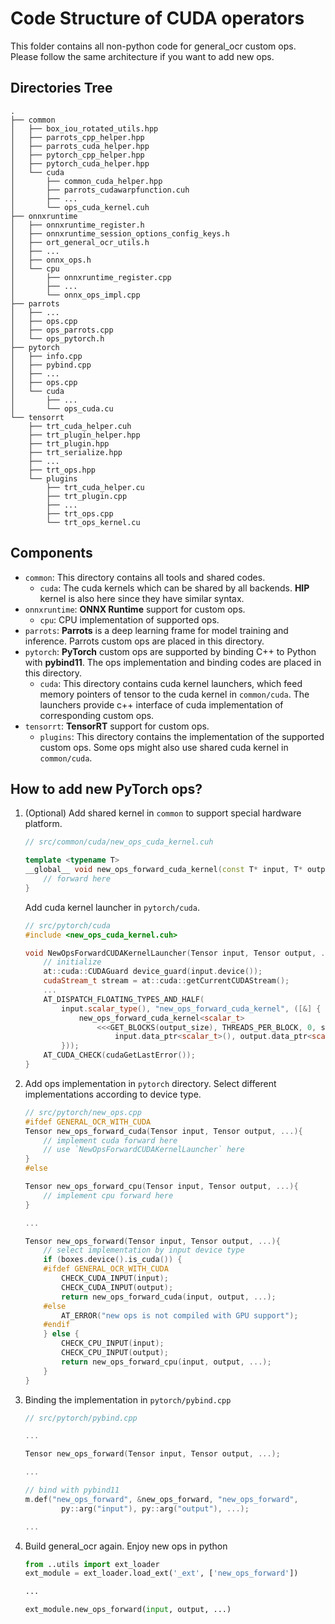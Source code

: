 # Code Structure of CUDA operators

This folder contains all non-python code for general_ocr custom ops. Please follow the same architecture if you want to add new ops.

## Directories Tree

```folder
.
├── common
│   ├── box_iou_rotated_utils.hpp
│   ├── parrots_cpp_helper.hpp
│   ├── parrots_cuda_helper.hpp
│   ├── pytorch_cpp_helper.hpp
│   ├── pytorch_cuda_helper.hpp
│   └── cuda
│       ├── common_cuda_helper.hpp
│       ├── parrots_cudawarpfunction.cuh
│       ├── ...
│       └── ops_cuda_kernel.cuh
├── onnxruntime
│   ├── onnxruntime_register.h
│   ├── onnxruntime_session_options_config_keys.h
│   ├── ort_general_ocr_utils.h
│   ├── ...
│   ├── onnx_ops.h
│   └── cpu
│       ├── onnxruntime_register.cpp
│       ├── ...
│       └── onnx_ops_impl.cpp
├── parrots
│   ├── ...
│   ├── ops.cpp
│   ├── ops_parrots.cpp
│   └── ops_pytorch.h
├── pytorch
│   ├── info.cpp
│   ├── pybind.cpp
│   ├── ...
│   ├── ops.cpp
│   └── cuda
│       ├── ...
│       └── ops_cuda.cu
└── tensorrt
    ├── trt_cuda_helper.cuh
    ├── trt_plugin_helper.hpp
    ├── trt_plugin.hpp
    ├── trt_serialize.hpp
    ├── ...
    ├── trt_ops.hpp
    └── plugins
        ├── trt_cuda_helper.cu
        ├── trt_plugin.cpp
        ├── ...
        ├── trt_ops.cpp
        └── trt_ops_kernel.cu
```

## Components

- `common`: This directory contains all tools and shared codes.
  - `cuda`: The cuda kernels which can be shared by all backends. **HIP** kernel is also here since they have similar syntax.
- `onnxruntime`: **ONNX Runtime** support for custom ops.
  - `cpu`: CPU implementation of supported ops.
- `parrots`: **Parrots** is a deep learning frame for model training and inference. Parrots custom ops are placed in this directory.
- `pytorch`: **PyTorch** custom ops are supported by binding C++ to Python with **pybind11**. The ops implementation and binding codes are placed in this directory.
  - `cuda`: This directory contains cuda kernel launchers, which feed memory pointers of tensor to the cuda kernel in `common/cuda`. The launchers provide c++ interface of cuda implementation of corresponding custom ops.
- `tensorrt`: **TensorRT** support for custom ops.
  - `plugins`: This directory contains the implementation of the supported custom ops. Some ops might also use shared cuda kernel in `common/cuda`.

## How to add new PyTorch ops?

1. (Optional) Add shared kernel in `common` to support special hardware platform.

    ```c++
    // src/common/cuda/new_ops_cuda_kernel.cuh

    template <typename T>
    __global__ void new_ops_forward_cuda_kernel(const T* input, T* output, ...) {
        // forward here
    }

    ```

    Add cuda kernel launcher in `pytorch/cuda`.

    ```c++
    // src/pytorch/cuda
    #include <new_ops_cuda_kernel.cuh>

    void NewOpsForwardCUDAKernelLauncher(Tensor input, Tensor output, ...){
        // initialize
        at::cuda::CUDAGuard device_guard(input.device());
        cudaStream_t stream = at::cuda::getCurrentCUDAStream();
        ...
        AT_DISPATCH_FLOATING_TYPES_AND_HALF(
            input.scalar_type(), "new_ops_forward_cuda_kernel", ([&] {
                new_ops_forward_cuda_kernel<scalar_t>
                    <<<GET_BLOCKS(output_size), THREADS_PER_BLOCK, 0, stream>>>(
                        input.data_ptr<scalar_t>(), output.data_ptr<scalar_t>(),...);
            }));
        AT_CUDA_CHECK(cudaGetLastError());
    }
    ```

2. Add ops implementation in `pytorch` directory. Select different implementations according to device type.

    ```c++
    // src/pytorch/new_ops.cpp
    #ifdef GENERAL_OCR_WITH_CUDA
    Tensor new_ops_forward_cuda(Tensor input, Tensor output, ...){
        // implement cuda forward here
        // use `NewOpsForwardCUDAKernelLauncher` here
    }
    #else

    Tensor new_ops_forward_cpu(Tensor input, Tensor output, ...){
        // implement cpu forward here
    }

    ...

    Tensor new_ops_forward(Tensor input, Tensor output, ...){
        // select implementation by input device type
        if (boxes.device().is_cuda()) {
        #ifdef GENERAL_OCR_WITH_CUDA
            CHECK_CUDA_INPUT(input);
            CHECK_CUDA_INPUT(output);
            return new_ops_forward_cuda(input, output, ...);
        #else
            AT_ERROR("new ops is not compiled with GPU support");
        #endif
        } else {
            CHECK_CPU_INPUT(input);
            CHECK_CPU_INPUT(output);
            return new_ops_forward_cpu(input, output, ...);
        }
    }
    ```

3. Binding the implementation in `pytorch/pybind.cpp`

    ```c++
    // src/pytorch/pybind.cpp

    ...

    Tensor new_ops_forward(Tensor input, Tensor output, ...);

    ...

    // bind with pybind11
    m.def("new_ops_forward", &new_ops_forward, "new_ops_forward",
            py::arg("input"), py::arg("output"), ...);

    ...

    ```

4. Build general_ocr again. Enjoy new ops in python

    ```python
    from ..utils import ext_loader
    ext_module = ext_loader.load_ext('_ext', ['new_ops_forward'])

    ...

    ext_module.new_ops_forward(input, output, ...)

    ```
